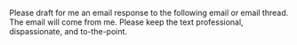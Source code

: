 Please draft for me an email response to the following email or email
thread. The email will come from me. Please keep the text
professional, dispassionate, and to-the-point.
